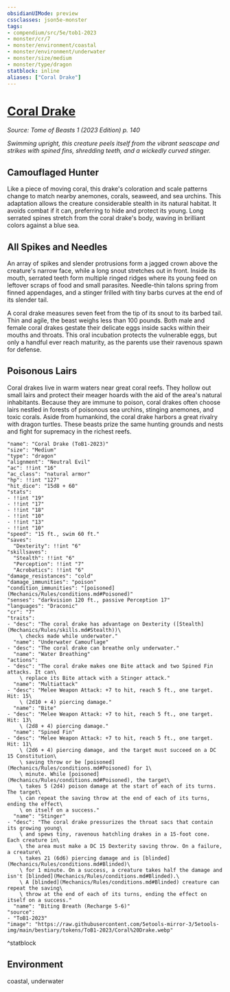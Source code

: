 ```yaml
---
obsidianUIMode: preview
cssclasses: json5e-monster
tags:
- compendium/src/5e/tob1-2023
- monster/cr/7
- monster/environment/coastal
- monster/environment/underwater
- monster/size/medium
- monster/type/dragon
statblock: inline
aliases: ["Coral Drake"]
---
```

# [Coral Drake](Mechanics\bestiary\dragon/coral-drake-tob1-2023.md)
*Source: Tome of Beasts 1 (2023 Edition) p. 140*  

*Swimming upright, this creature peels itself from the vibrant seascape and strikes with spined fins, shredding teeth, and a wickedly curved stinger.*

## Camouflaged Hunter

Like a piece of moving coral, this drake's coloration and scale patterns change to match nearby anemones, corals, seaweed, and sea urchins. This adaptation allows the creature considerable stealth in its natural habitat. It avoids combat if it can, preferring to hide and protect its young. Long serrated spines stretch from the coral drake's body, waving in brilliant colors against a blue sea.

## All Spikes and Needles

An array of spikes and slender protrusions form a jagged crown above the creature's narrow face, while a long snout stretches out in front. Inside its mouth, serrated teeth form multiple ringed ridges where its young feed on leftover scraps of food and small parasites. Needle-thin talons spring from finned appendages, and a stinger frilled with tiny barbs curves at the end of its slender tail.

A coral drake measures seven feet from the tip of its snout to its barbed tail. Thin and agile, the beast weighs less than 100 pounds. Both male and female coral drakes gestate their delicate eggs inside sacks within their mouths and throats. This oral incubation protects the vulnerable eggs, but only a handful ever reach maturity, as the parents use their ravenous spawn for defense.

## Poisonous Lairs

Coral drakes live in warm waters near great coral reefs. They hollow out small lairs and protect their meager hoards with the aid of the area's natural inhabitants. Because they are immune to poison, coral drakes often choose lairs nestled in forests of poisonous sea urchins, stinging anemones, and toxic corals. Aside from humankind, the coral drake harbors a great rivalry with dragon turtles. These beasts prize the same hunting grounds and nests and fight for supremacy in the richest reefs.

```statblock
"name": "Coral Drake (ToB1-2023)"
"size": "Medium"
"type": "dragon"
"alignment": "Neutral Evil"
"ac": !!int "16"
"ac_class": "natural armor"
"hp": !!int "127"
"hit_dice": "15d8 + 60"
"stats":
- !!int "19"
- !!int "17"
- !!int "18"
- !!int "10"
- !!int "13"
- !!int "10"
"speed": "15 ft., swim 60 ft."
"saves":
  "Dexterity": !!int "6"
"skillsaves":
  "Stealth": !!int "6"
  "Perception": !!int "7"
  "Acrobatics": !!int "6"
"damage_resistances": "cold"
"damage_immunities": "poison"
"condition_immunities": "[poisoned](Mechanics/Rules/conditions.md#Poisoned)"
"senses": "darkvision 120 ft., passive Perception 17"
"languages": "Draconic"
"cr": "7"
"traits":
- "desc": "The coral drake has advantage on Dexterity ([Stealth](Mechanics/Rules/skills.md#Stealth))\
    \ checks made while underwater."
  "name": "Underwater Camouflage"
- "desc": "The coral drake can breathe only underwater."
  "name": "Water Breathing"
"actions":
- "desc": "The coral drake makes one Bite attack and two Spined Fin attacks. It can\
    \ replace its Bite attack with a Stinger attack."
  "name": "Multiattack"
- "desc": "Melee Weapon Attack: +7 to hit, reach 5 ft., one target. Hit: 15\
    \ (2d10 + 4) piercing damage."
  "name": "Bite"
- "desc": "Melee Weapon Attack: +7 to hit, reach 5 ft., one target. Hit: 13\
    \ (2d8 + 4) piercing damage."
  "name": "Spined Fin"
- "desc": "Melee Weapon Attack: +7 to hit, reach 5 ft., one target. Hit: 11\
    \ (2d6 + 4) piercing damage, and the target must succeed on a DC 15 Constitution\
    \ saving throw or be [poisoned](Mechanics/Rules/conditions.md#Poisoned) for 1\
    \ minute. While [poisoned](Mechanics/Rules/conditions.md#Poisoned), the target\
    \ takes 5 (2d4) poison damage at the start of each of its turns. The target\
    \ can repeat the saving throw at the end of each of its turns, ending the effect\
    \ on itself on a success."
  "name": "Stinger"
- "desc": "The coral drake pressurizes the throat sacs that contain its growing young\
    \ and spews tiny, ravenous hatchling drakes in a 15-foot cone. Each creature in\
    \ the area must make a DC 15 Dexterity saving throw. On a failure, a creature\
    \ takes 21 (6d6) piercing damage and is [blinded](Mechanics/Rules/conditions.md#Blinded)\
    \ for 1 minute. On a success, a creature takes half the damage and isn't [blinded](Mechanics/Rules/conditions.md#Blinded).\
    \ A [blinded](Mechanics/Rules/conditions.md#Blinded) creature can repeat the saving\
    \ throw at the end of each of its turns, ending the effect on itself on a success."
  "name": "Biting Breath (Recharge 5-6)"
"source":
- "ToB1-2023"
"image": "https://raw.githubusercontent.com/5etools-mirror-3/5etools-img/main/bestiary/tokens/ToB1-2023/Coral%20Drake.webp"
```
^statblock

## Environment

coastal, underwater